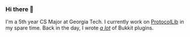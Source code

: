 ### Hi there 👋

I'm a 5th year CS Major at Georgia Tech. I currently work on [ProtocolLib](https://github.com/dmulloy2/ProtocolLib) in my spare time. Back in the day, I wrote [_a lot_](https://github.com/dmulloy2?tab=repositories) of Bukkit plugins.

